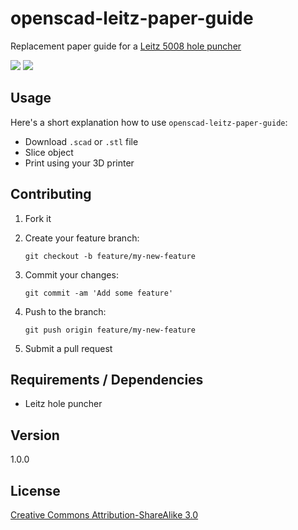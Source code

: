 # openscad-leitz-paper-guide

Replacement paper guide for a [Leitz 5008 hole puncher]()

![](https://i.imgur.com/kxQiyQ2.png)
![](https://i.imgur.com/vfdkOXp.jpg)

## Usage

Here's a short explanation how to use `openscad-leitz-paper-guide`:

* Download `.scad` or `.stl` file
* Slice object
* Print using your 3D printer

## Contributing

1. Fork it
2. Create your feature branch:

    ```shell
    git checkout -b feature/my-new-feature
    ```

3. Commit your changes:

    ```shell
    git commit -am 'Add some feature'
    ```

4. Push to the branch:

    ```shell
    git push origin feature/my-new-feature
    ```

5. Submit a pull request

## Requirements / Dependencies

* Leitz hole puncher

## Version

1.0.0

## License

[Creative Commons Attribution-ShareAlike 3.0](LICENSE)

